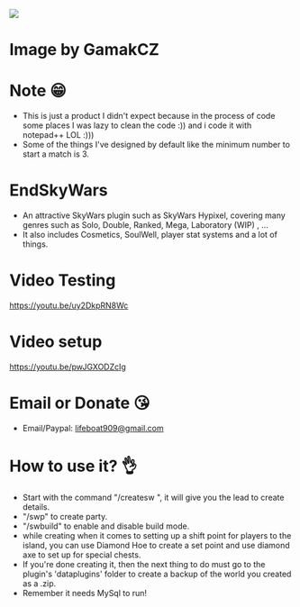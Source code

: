<a align="center"><img src="https://image.ibb.co/m90xoy/sw.png"></img></a>
# Image by GamakCZ
# Note 😁
- This is just a product I didn't expect because in the process of code some places I was lazy to clean the code :)) and i code it with notepad++ LOL :)))
- Some of the things I've designed by default like the minimum number to start a match is 3.

# EndSkyWars
- An attractive SkyWars plugin such as SkyWars Hypixel, covering many genres such as Solo, Double, Ranked, Mega, Laboratory (WIP) , ...
- It also includes Cosmetics, SoulWell, player stat systems and a lot of things.

# Video Testing
https://youtu.be/uy2DkpRN8Wc

# Video setup
https://youtu.be/pwJGXODZcIg

# Email or Donate 😘
- Email/Paypal: lifeboat909@gmail.com

# How to use it? 👌
- Start with the command "/createsw <name>", it will give you the lead to create details.
- "/swp" to create party.
- "/swbuild" to enable and disable build mode.
- while creating when it comes to setting up a shift point for players to the island, you can use Diamond Hoe to create a set point and use diamond axe to set up for special chests.
- If you're done creating it, then the next thing to do must go to the plugin's 'dataplugins' folder to create a backup of the world you created as a .zip.
- Remember it needs MySql to run!
